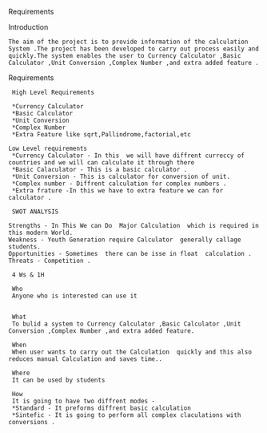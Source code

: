 Requirements

 Introduction

    The aim of the project is to provide information of the calculation System .The project has been developed to carry out process easily and quickly.The system enables the user to Currency Calculator ,Basic Calculator ,Unit Conversion ,Complex Number ,and extra added feature .

 Requirements
     
     High Level Requirements 

     *Currency Calculator 
     *Basic Calculator 
     *Unit Conversion 
     *Complex Number 
     *Extra Feature like sqrt,Pallindrome,factorial,etc
    
    Low Level requirements
     *Currency Calculator - In this  we will have diffrent curreccy of countries and we will can calculate it through there
     *Basic Calaculator - This is a basic calculator .
     *Unit Conversion - This is calculator for conversion of unit.
     *Complex number - Diffrent calculation for complex numbers .
     *Extra frature -In this we have to extra feature we can for calculator .

     SWOT ANALYSIS
     
    Strengths - In This We can Do  Major Calculation  which is required in this modern World.
    Weakness - Youth Generation require Calculator  generally callage students.
    Opportunities - Sometimes  there can be isse in float  calculation .
    Threats - Competition .
    
     4 Ws & 1H
     
     Who
     Anyone who is interested can use it

     
     What 
     To bulid a system to Currency Calculator ,Basic Calculator ,Unit Conversion ,Complex Number ,and extra added feature.
      
     When
     When user wants to carry out the Calculation  quickly and this also  reduces manual Calculation and saves time..
     
     Where
     It can be used by students
     
     How 
     It is going to have two diffrent modes -
     *Standard - It preforms diffrent basic calculation 
     *Sintefic - It is going to perform all complex claculations with conversions .
